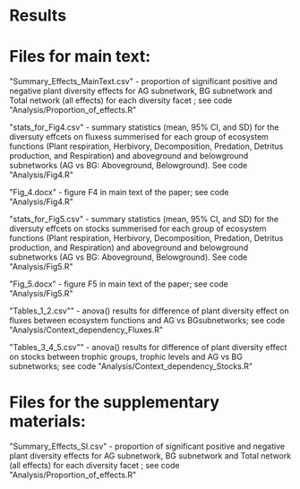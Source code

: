# Results


# Files for main text:

"Summary_Effects_MainText.csv" - proportion of significant positive and negative plant diversity effects for AG subnetwork, BG subnetwork and Total network (all effects) for each diversity facet ; see code "Analysis/Proportion_of_effects.R" 


"stats_for_Fig4.csv" - summary statistics (mean, 95% CI, and SD) for the diversuty effcets on fluxess summerised for each group of ecosystem functions (Plant respiration, Herbivory, Decomposition, Predation, Detritus production, and Respiration) and aboveground and belowground subnetworks (AG vs BG: Aboveground, Belowground). See code "Analysis/Fig4.R"

"Fig_4.docx" - figure F4 in main text of the paper; see code "Analysis/Fig4.R"

"stats_for_Fig5.csv" - summary statistics (mean, 95% CI, and SD) for the diversuty effcets on stocks summerised for each group of ecosystem functions (Plant respiration, Herbivory, Decomposition, Predation, Detritus production, and Respiration) and aboveground and belowground subnetworks (AG vs BG: Aboveground, Belowground). See code "Analysis/Fig5.R"

"Fig_5.docx" - figure F5 in main text of the paper; see code "Analysis/Fig5.R"

"Tables_1_2.csv"" -  anova() results for difference of plant diversity effect on fluxes between  ecosystem functions and AG vs BGsubnetworks; see code "Analysis/Context_dependency_Fluxes.R"


"Tables_3_4_5.csv"" -  anova() results for difference of plant diversity effect on stocks between  trophic groups, trophic levels and AG vs BG subnetworks; see code "Analysis/Context_dependency_Stocks.R"


# Files for the supplementary materials:

"Summary_Effects_SI.csv" - proportion of significant positive and negative plant diversity effects for AG subnetwork, BG subnetwork and Total network (all effects) for each diversity facet ; see code "Analysis/Proportion_of_effects.R" 